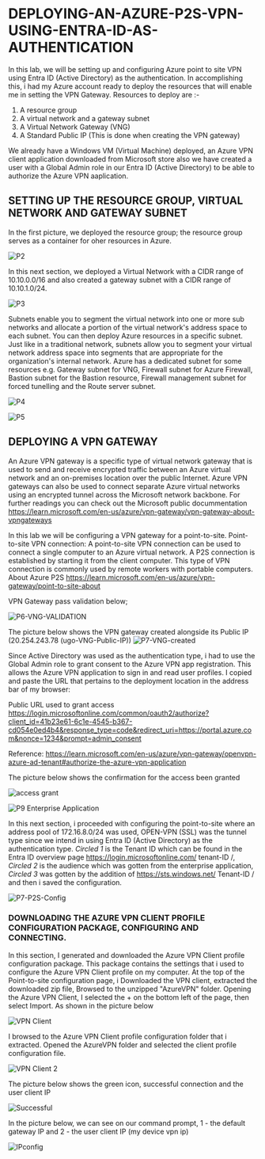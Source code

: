 # DEPLOYING-AN-AZURE-P2S-VPN-USING-ENTRA-ID-AS-AUTHENTICATION

In this lab, we will be setting up and configuring Azure point to site VPN using Entra ID (Active Directory) as the authentication.
In accomplishing this, i had my Azure account ready to deploy the resources that will enable me in setting the VPN Gateway.
Resources to deploy are :-
1) A resource group
2) A virtual network  and a gateway subnet
3) A Virtual Network Gateway (VNG)
4) A Standard Public IP (This is done when creating the VPN gateway)
   
We already have a Windows VM (Virtual Machine) deployed, an Azure VPN client application downloaded from Microsoft store also we have created a user with a Global Admin role in our Entra ID (Active Directory) to be able to authorize the Azure VPN aaplication.


## SETTING UP THE RESOURCE GROUP, VIRTUAL NETWORK AND GATEWAY SUBNET

In the first picture, we deployed the resource group; the resource group serves as a container for oher resources in Azure.

![P2](https://github.com/user-attachments/assets/236b0936-6ceb-47d0-8cb2-d64708e6e876)

In this next section, we deployed a Virtual Network with a CIDR range of 10.10.0.0/16 and also created a gateway subnet with a CIDR range of 10.10.1.0/24.

![P3](https://github.com/user-attachments/assets/f3df3321-513f-4eb6-b5cf-422ab578cc3e)

Subnets enable you to segment the virtual network into one or more sub networks and allocate a portion of the virtual network's address space to each subnet. You can then deploy Azure resources in a specific subnet. Just like in a traditional network, subnets allow you to segment your virtual network address space into segments that are appropriate for the organization's internal network. Azure has a dedicated subnet for some resources e.g. Gateway subnet for VNG, Firewall subnet for Azure Firewall, Bastion subnet for the Bastion resource, Firewall management subnet for forced tunelling and the Route server subnet.

![P4](https://github.com/user-attachments/assets/659643f5-ad33-403a-9cdd-fef4495476a0)

![P5](https://github.com/user-attachments/assets/35b032b2-43ed-4d86-b576-ade587178966)

## DEPLOYING A VPN GATEWAY
An Azure VPN gateway is a specific type of virtual network gateway that is used to send and receive encrypted traffic between an Azure virtual network and an on-premises location over the public Internet. Azure VPN gateways can also be used to connect separate Azure virtual networks using an encrypted tunnel across the Microsoft network backbone. For further readings you can check out the Microsoft public docummentation https://learn.microsoft.com/en-us/azure/vpn-gateway/vpn-gateway-about-vpngateways

In this lab we will be configuring a VPN gateway for a point-to-site. 
Point-to-site VPN connection: A point-to-site VPN connection can be used to connect a single computer to an Azure virtual network. A P2S connection is established by starting it from the client computer. This type of VPN connection is commonly used by remote workers with portable computers. About Azure P2S https://learn.microsoft.com/en-us/azure/vpn-gateway/point-to-site-about

VPN Gateway pass validation below;

![P6-VNG-VALIDATION](https://github.com/user-attachments/assets/35c07486-6eba-4c7d-9147-fd8fbceb2167)

The picture below shows the VPN gateway created alongside its Public IP (20.254.243.78 (ugo-VNG-Public-IP))
![P7-VNG-created](https://github.com/user-attachments/assets/86e04fe1-eef6-4de4-9a59-a38bba69c298)

Since Active Directory was used as the authentication type, i had to use the Global Admin role to grant consent to the Azure VPN app registration. This allows the Azure VPN application to sign in and read user profiles. I copied and paste the URL that pertains to the deployment location in the address bar of my browser:

 Public URL used to grant access https://login.microsoftonline.com/common/oauth2/authorize?client_id=41b23e61-6c1e-4545-b367-cd054e0ed4b4&response_type=code&redirect_uri=https://portal.azure.com&nonce=1234&prompt=admin_consent

Reference: https://learn.microsoft.com/en-us/azure/vpn-gateway/openvpn-azure-ad-tenant#authorize-the-azure-vpn-application

The picture below shows the confirmation for the access been granted

![access grant](https://github.com/user-attachments/assets/ffc75f8f-5f7b-4c98-9b10-a5e415bfd666)


![P9 Enterprise Application](https://github.com/user-attachments/assets/7f5a2f28-510f-4f7c-a70c-c76ea4a37d2d)


In this next section, i proceeded with configuring the point-to-site where an address pool of 172.16.8.0/24 was used, OPEN-VPN (SSL) was the tunnel type since we intend in using Entra ID (Active Directory) as the authentication type. *Circled 1* is the Tenant ID which can be found in the Entra ID overview page https://login.microsoftonline.com/ tenant-ID /, *Circled 2* is the audience which was gotten from the enterprise application, *Circled 3* was gotten by the addition of https://sts.windows.net/ Tenant-ID / and then i saved the configuration.

![P7-P2S-Config](https://github.com/user-attachments/assets/edcfa4bf-8b7a-4b15-8095-a0ccbed41fd4)


### DOWNLOADING THE AZURE VPN CLIENT PROFILE CONFIGURATION PACKAGE, CONFIGURING AND CONNECTING.

In this section, I generated and downloaded the Azure VPN Client profile configuration package. This package contains the settings that i used to configure the Azure VPN Client profile on my computer.
At the top of the Point-to-site configuration page, i Downloaded the VPN client, extracted the downloaded zip file, Browsed to the unzipped "AzureVPN" folder.
Opening the Azure VPN Client, I selected the + on the bottom left of the page, then select Import. As shown in the picture below

![VPN Client](https://github.com/user-attachments/assets/cd58f086-5993-43be-94e1-3fa060f21263)


I browsed to the Azure VPN Client profile configuration folder that i extracted. Opened the AzureVPN folder and selected the client profile configuration file.

![VPN Client 2](https://github.com/user-attachments/assets/176dab04-12fb-44f9-bc8e-68fbe39a5a05)

The picture below shows the green icon, successful connection and the user client IP

![Successful](https://github.com/user-attachments/assets/21aa19ba-746b-4e29-986a-ec438beb6ff5)


In the picture below, we can see on our command prompt, 1 - the default gateway IP and 2 - the user client IP (my device vpn ip)

![IPconfig](https://github.com/user-attachments/assets/753b2e22-7213-4190-b6ae-d8e87bba8569)

































